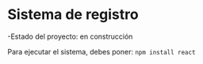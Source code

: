 <h1>Sistema de registro</h1>

-Estado del proyecto: en construcción

Para ejecutar el sistema, debes poner:
```npm install react```
